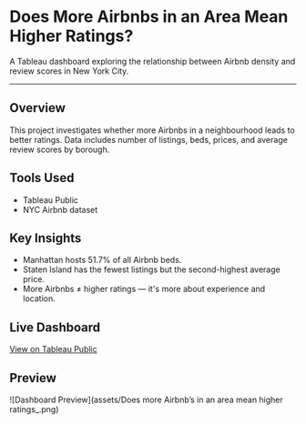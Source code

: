# Does More Airbnbs in an Area Mean Higher Ratings?

A Tableau dashboard exploring the relationship between Airbnb density and review scores in New York City.

---

## Overview
This project investigates whether more Airbnbs in a neighbourhood leads to better ratings. Data includes number of listings, beds, prices, and average review scores by borough.

## Tools Used
- Tableau Public
- NYC Airbnb dataset

## Key Insights
- Manhattan hosts 51.7% of all Airbnb beds.
- Staten Island has the fewest listings but the second-highest average price.
- More Airbnbs ≠ higher ratings — it's more about experience and location.

## Live Dashboard
[View on Tableau Public](https://public.tableau.com/app/profile/diani.patel/viz/DoesmoreAirbnbsinanareameanhigherratings/DoesmoreAirbnbsinanareameanhigherratings)

## Preview
![Dashboard Preview](assets/Does more Airbnb’s in an area mean higher ratings_.png)
